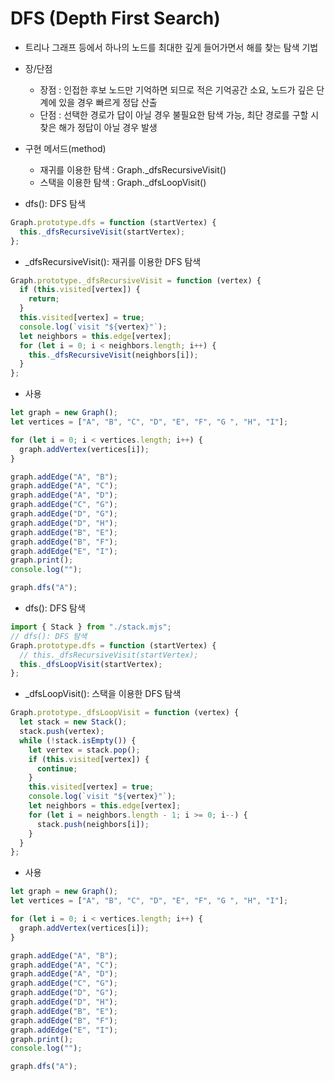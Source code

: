 # DFS (Depth First Search)

- 트리나 그래프 등에서 하나의 노드를 최대한 깊게 들어가면서 해를 찾는 탐색 기법
- 장/단점
    - 장점 : 인접한 후보 노드만 기억하면 되므로 적은 기억공간 소요, 노드가 깊은 단계에 있을 경우 빠르게 정답 산출
    - 단점 : 선택한 경로가 답이 아닐 경우 불필요한 탐색 가능, 최단 경로를 구할 시 찾은 해가 정답이 아닐 경우 발생
- 구현 메서드(method)
    - 재귀를 이용한 탐색 : Graph._dfsRecursiveVisit()
    - 스택을 이용한 탐색 : Graph._dfsLoopVisit()
    
- dfs(): DFS 탐색

```jsx
Graph.prototype.dfs = function (startVertex) {
  this._dfsRecursiveVisit(startVertex);
};
```

- _dfsRecursiveVisit(): 재귀를 이용한 DFS 탐색

```jsx
Graph.prototype._dfsRecursiveVisit = function (vertex) {
  if (this.visited[vertex]) {
    return;
  }
  this.visited[vertex] = true;
  console.log(`visit "${vertex}"`);
  let neighbors = this.edge[vertex];
  for (let i = 0; i < neighbors.length; i++) {
    this._dfsRecursiveVisit(neighbors[i]);
  }
};
```

- 사용

```jsx
let graph = new Graph();
let vertices = ["A", "B", "C", "D", "E", "F", "G ", "H", "I"];

for (let i = 0; i < vertices.length; i++) {
  graph.addVertex(vertices[i]);
}

graph.addEdge("A", "B");
graph.addEdge("A", "C");
graph.addEdge("A", "D");
graph.addEdge("C", "G");
graph.addEdge("D", "G");
graph.addEdge("D", "H");
graph.addEdge("B", "E");
graph.addEdge("B", "F");
graph.addEdge("E", "I");
graph.print();
console.log("");

graph.dfs("A");
```

- dfs(): DFS 탐색

```jsx
import { Stack } from "./stack.mjs"; 
// dfs(): DFS 탐색
Graph.prototype.dfs = function (startVertex) {
  // this._dfsRecursiveVisit(startVertex);
  this._dfsLoopVisit(startVertex);
};
```

- _dfsLoopVisit(): 스택을 이용한 DFS 탐색

```jsx
Graph.prototype._dfsLoopVisit = function (vertex) {
  let stack = new Stack();
  stack.push(vertex);
  while (!stack.isEmpty()) {
    let vertex = stack.pop();
    if (this.visited[vertex]) {
      continue;
    }
    this.visited[vertex] = true;
    console.log(`visit "${vertex}"`);
    let neighbors = this.edge[vertex];
    for (let i = neighbors.length - 1; i >= 0; i--) {
      stack.push(neighbors[i]);
    }
  }
};
```

- 사용

```jsx
let graph = new Graph();
let vertices = ["A", "B", "C", "D", "E", "F", "G ", "H", "I"];

for (let i = 0; i < vertices.length; i++) {
  graph.addVertex(vertices[i]);
}

graph.addEdge("A", "B");
graph.addEdge("A", "C");
graph.addEdge("A", "D");
graph.addEdge("C", "G");
graph.addEdge("D", "G");
graph.addEdge("D", "H");
graph.addEdge("B", "E");
graph.addEdge("B", "F");
graph.addEdge("E", "I");
graph.print();
console.log("");

graph.dfs("A");
```

